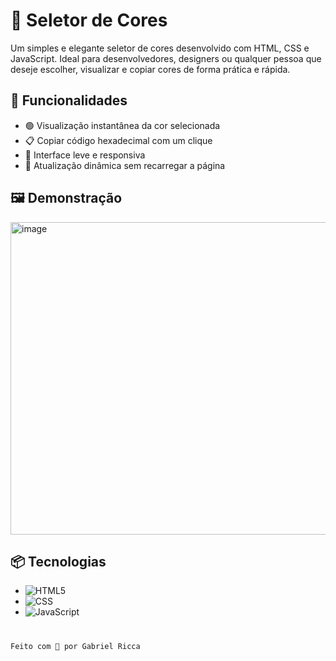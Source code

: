 # 🎨 Seletor de Cores

Um simples e elegante seletor de cores desenvolvido com HTML, CSS e JavaScript. Ideal para desenvolvedores, designers ou qualquer pessoa que deseje escolher, visualizar e copiar cores de forma prática e rápida.

## 🚀 Funcionalidades

- 🟢 Visualização instantânea da cor selecionada
- 📋 Copiar código hexadecimal com um clique
- 🌙 Interface leve e responsiva
- 🔁 Atualização dinâmica sem recarregar a página

## 🖼️ Demonstração

<img width="800" height="500" alt="image" src="https://github.com/user-attachments/assets/364e059a-4291-4f90-b07c-ea830c1f9755" />


## 📦 Tecnologias

- ![HTML5](https://img.shields.io/badge/-HTML5-333333?style=flat&logo=HTML5)
- ![CSS](https://img.shields.io/badge/-CSS-333333?style=flat&logo=CSS3&logoColor=1572B6)
- ![JavaScript](https://img.shields.io/badge/-JavaScript-333333?style=flat&logo=javascript)

#
    Feito com 💙 por Gabriel Ricca
